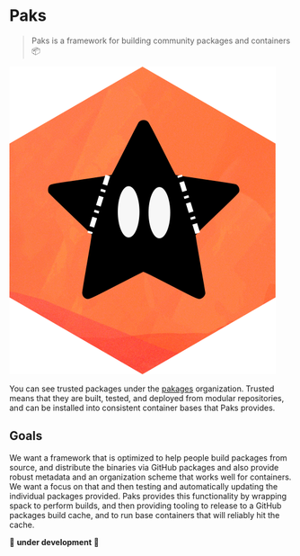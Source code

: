 # Paks

> Paks is a framework for building community packages and containers 📦️

![docs/assets/img/paks.png](docs/assets/img/paks.png)

You can see trusted packages under the [pakages](https://github.com/pakages) organization. Trusted means
that they are built, tested, and deployed from modular repositories, and can be
installed into consistent container bases that Paks provides.

## Goals

We want a framework that is optimized to help people build packages from source,
and distribute the binaries via GitHub packages and also provide robust metadata
and an organization scheme that works well for containers. We want a focus on that
and then testing and automatically updating the individual packages provided.
Paks provides this functionality by wrapping spack to perform builds, and then
providing tooling to release to a GitHub packages build cache, and to run base
containers that will reliably hit the cache.

🚧️ **under development** 🚧️

